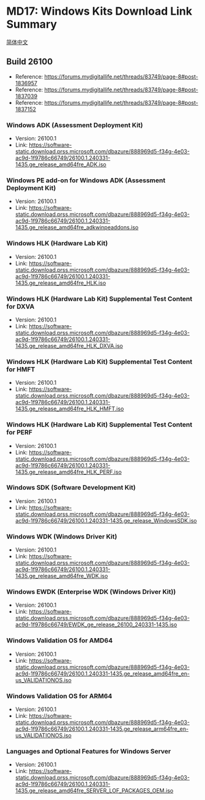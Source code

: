 ﻿# MD17: Windows Kits Download Link Summary

[简体中文](ReadMe.zh-CN.md)

## Build 26100

- Reference: https://forums.mydigitallife.net/threads/83749/page-8#post-1836957
- Reference: https://forums.mydigitallife.net/threads/83749/page-8#post-1837039
- Reference: https://forums.mydigitallife.net/threads/83749/page-8#post-1837152

### Windows ADK (Assessment Deployment Kit)

- Version: 26100.1
- Link: https://software-static.download.prss.microsoft.com/dbazure/888969d5-f34g-4e03-ac9d-1f9786c66749/26100.1.240331-1435.ge_release_amd64fre_ADK.iso

### Windows PE add-on for Windows ADK (Assessment Deployment Kit)

- Version: 26100.1
- Link: https://software-static.download.prss.microsoft.com/dbazure/888969d5-f34g-4e03-ac9d-1f9786c66749/26100.1.240331-1435.ge_release_amd64fre_adkwinpeaddons.iso

### Windows HLK (Hardware Lab Kit)

- Version: 26100.1
- Link: https://software-static.download.prss.microsoft.com/dbazure/888969d5-f34g-4e03-ac9d-1f9786c66749/26100.1.240331-1435.ge_release_amd64fre_HLK.iso

### Windows HLK (Hardware Lab Kit) Supplemental Test Content for DXVA

- Version: 26100.1
- Link: https://software-static.download.prss.microsoft.com/dbazure/888969d5-f34g-4e03-ac9d-1f9786c66749/26100.1.240331-1435.ge_release_amd64fre_HLK_DXVA.iso

### Windows HLK (Hardware Lab Kit) Supplemental Test Content for HMFT

- Version: 26100.1
- Link: https://software-static.download.prss.microsoft.com/dbazure/888969d5-f34g-4e03-ac9d-1f9786c66749/26100.1.240331-1435.ge_release_amd64fre_HLK_HMFT.iso

### Windows HLK (Hardware Lab Kit) Supplemental Test Content for PERF

- Version: 26100.1
- Link: https://software-static.download.prss.microsoft.com/dbazure/888969d5-f34g-4e03-ac9d-1f9786c66749/26100.1.240331-1435.ge_release_amd64fre_HLK_PERF.iso

### Windows SDK (Software Development Kit)

- Version: 26100.1
- Link: https://software-static.download.prss.microsoft.com/dbazure/888969d5-f34g-4e03-ac9d-1f9786c66749/26100.1.240331-1435.ge_release_WindowsSDK.iso

### Windows WDK (Windows Driver Kit)

- Version: 26100.1
- Link: https://software-static.download.prss.microsoft.com/dbazure/888969d5-f34g-4e03-ac9d-1f9786c66749/26100.1.240331-1435.ge_release_amd64fre_WDK.iso

### Windows EWDK (Enterprise WDK (Windows Driver Kit))

- Version: 26100.1
- Link: https://software-static.download.prss.microsoft.com/dbazure/888969d5-f34g-4e03-ac9d-1f9786c66749/EWDK_ge_release_26100_240331-1435.iso

### Windows Validation OS for AMD64

- Version: 26100.1
- Link: https://software-static.download.prss.microsoft.com/dbazure/888969d5-f34g-4e03-ac9d-1f9786c66749/26100.1.240331-1435.ge_release_amd64fre_en-us_VALIDATIONOS.iso

### Windows Validation OS for ARM64

- Version: 26100.1
- Link: https://software-static.download.prss.microsoft.com/dbazure/888969d5-f34g-4e03-ac9d-1f9786c66749/26100.1.240331-1435.ge_release_arm64fre_en-us_VALIDATIONOS.iso

### Languages and Optional Features for Windows Server

- Version: 26100.1
- Link: https://software-static.download.prss.microsoft.com/dbazure/888969d5-f34g-4e03-ac9d-1f9786c66749/26100.1.240331-1435.ge_release_amd64fre_SERVER_LOF_PACKAGES_OEM.iso
